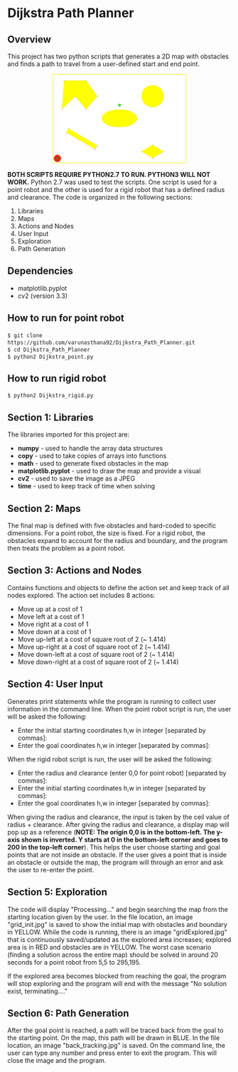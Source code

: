 # Dijkstra Path Planner

## Overview

This project has two python scripts that generates a 2D map with obstacles and finds a path to travel from a user-defined start and end point.
<p align="center">
	<img src="https://github.com/varunasthana92/Dijkstra_Path_Planner/blob/master/sample_outputs/vid_point.gif">
</p>

 __BOTH SCRIPTS REQUIRE PYTHON2.7 TO RUN. PYTHON3 WILL NOT WORK.__ Python 2.7 was used to test the scripts. One script is used for a point robot and the other is used for a rigid robot that has a defined radius and clearance. The code is organized in the following sections:

1. Libraries
2. Maps
3. Actions and Nodes
4. User Input
5. Exploration
6. Path Generation

## Dependencies
* matplotlib.pyplot
* cv2 (version 3.3)

## How to run for point robot
```
$ git clone https://github.com/varunasthana92/Dijkstra_Path_Planner.git
$ cd Dijkstra_Path_Planner
$ python2 Dijkstra_point.py
```
## How to run rigid robot
```
$ python2 Dijkstra_rigid.py
```
## Section 1: Libraries

The libraries imported for this project are:

* __numpy__ - used to handle the array data structures
* __copy__ - used to take copies of arrays into functions
* __math__ - used to generate fixed obstacles in the map
* __matplotlib.pyplot__ - used to draw the map and provide a visual
* __cv2__ - used to save the image as a JPEG
* __time__ - used to keep track of time when solving

## Section 2: Maps

The final map is defined with five obstacles and hard-coded to specific dimensions. For a point robot, the size is fixed. For a rigid robot, the obstacles expand to account for the radius and boundary, and the program then treats the problem as a point robot.

## Section 3: Actions and Nodes

Contains functions and objects to define the action set and keep track of all nodes explored. The action set includes 8 actions:

* Move up at a cost of 1
* Move left at a cost of 1
* Move right at a cost of 1
* Move down at a cost of 1
* Move up-left at a cost of square root of 2 (~ 1.414)
* Move up-right at a cost of square root of 2 (~ 1.414)
* Move down-left at a cost of square root of 2 (~ 1.414)
* Move down-right at a cost of square root of 2 (~ 1.414)


## Section 4: User Input

Generates print statements while the program is running to collect user information in the command line. When the point robot script is run, the user will be asked the following:

* Enter the initial starting coordinates h,w in integer [separated by commas]:
* Enter the goal coordinates h,w in integer [separated by commas]:

When the rigid robot script is run, the user will be asked the following:

* Enter the radius and clearance (enter 0,0 for point robot) [separated by commas]:
* Enter the initial starting coordinates h,w in integer [separated by commas]:
* Enter the goal coordinates h,w in integer [separated by commas]:

When giving the radius and clearance, the input is taken by the ceil value of radius + clearance. After giving the radius and clearance, a display map will pop up as a reference (__NOTE: The origin 0,0 is in the bottom-left. The y-axis shown is inverted. Y starts at 0 in the bottom-left corner and goes to 200 in the top-left corner__). This helps the user choose starting and goal points that are not inside an obstacle. If the user gives a point that is inside an obstacle or outside the map, the program will through an error and ask the user to re-enter the point.

## Section 5: Exploration

The code will display "Processing..." and begin searching the map from the starting location given by the user. In the file location, an image "grid_init.jpg" is saved to show the initial map with obstacles and boundary in YELLOW. While the code is running, there is an image "gridExplored.jpg" that is continuously saved/updated as the explored area increases; explored area is in RED and obstacles are in YELLOW. The worst case scenario (finding a solution across the entire map) should be solved in around 20 seconds for a point robot from 5,5 to 295,195.

If the explored area becomes blocked from reaching the goal, the program will stop exploring and the program will end with the message "No solution exist, terminating...."

## Section 6: Path Generation

After the goal point is reached, a path will be traced back from the goal to the starting point. On the map, this path will be drawn in BLUE. In the file location, an image "back_tracking.jpg" is saved. On the command line, the user can type any number and press enter to exit the program. This will close the image and the program.

